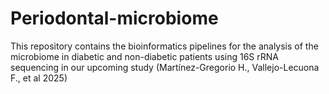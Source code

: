 # Periodontal-microbiome

This repository contains the bioinformatics pipelines for the analysis of the microbiome in diabetic and non-diabetic patients using 16S rRNA sequencing in our upcoming study (Martínez-Gregorio H., Vallejo-Lecuona F., et al 2025)
